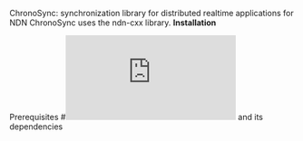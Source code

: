 ChronoSync: synchronization library for distributed realtime applications for NDN
ChronoSync uses the ndn-cxx library.
**Installation**

Prerequisites
#![[ndn-cxx]](https://named-data.net/doc/ndn-cxx/current/INSTALL.html) and its dependencies
